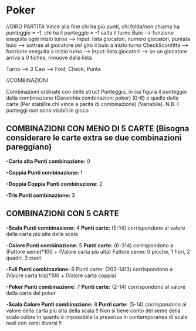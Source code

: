 # Poker

//GIRO PARTITA
Vince alla fine chi ha più punti, chi folda/non chiama ha punteggio = -1, chi ha il punteggio = -1 salta il turno
Buio --> funzione eseguita ogni inizio turno --> Input: lista giocatori, numero giocatori, puntata buio --> sottrae al giocatore del giro il buio a inizio turno
CheckSconfitta --> funzione eseguita a inizio turno --> Input: lista giocatori --> se un giocatore arriva a 0 fiches, rimuove dalla lista

Turno --> 3 Casi --> Fold, Check, Punta


//COMBINAZIONI

Combinazioni ordinate con delle struct Punteggio, in cui figura il punteggio della combinazione (Gerarchia combinazioni poker) (0-8)
e quello delle carte (Per stabilire chi vince a parità di combinazione) (Variabile).
N.B. I punteggi non sono visibili in gioco

COMBINAZIONI CON MENO DI 5 CARTE (Bisogna considerare le carte extra se due combinazioni pareggiano)
----------------------------------
**-Carta alta
Punti combinazione:** 0

**-Coppia
Punti combinazione:** 1

**-Doppia Coppia
Punti combinazione:** 2

**-Tris
Punti combinazione:** 3

COMBINAZIONI CON 5 CARTE
----------------------------------
**-Scala
Punti combinazione:** 4
**Punti carte:**
(5-14) corrispondono al valore della carta più alta della scala

-**Colore
Punti combinazione:** 5
**Punti carte:**
(6-314) corrispondono a (Fattore seme)*100 + (Valore carta più alta)
Fattore seme: 0 picche, 1 fiori, 2 quadri, 3 cuori

**-Full
Punti combinazione:** 6
Punti carte:
(203-1413) corrispondono a (Valore carta tris)*100 + (Valore carta coppia)

**-Poker
Punti combinazione:** 7
**Punti carte:**
(2-14) corrispondono al valore della carta del poker

**-Scala Colore
Punti combinazione:** 8
**Punti carte:**
(5-14) corrispondono al valore della carta più alta della scala
!! Non si tiene conto del seme della scala colore in quanto è impossibile la presenza in contemporanea di scale reali con semi diversi !!
